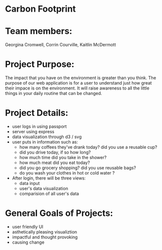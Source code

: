 Carbon Footprint 
=== 

# Team members:
Georgina Cromwell, Corrin Courville, Kaitlin McDermott 

# Project Purpose:
The impact that you have on the environment is greater than you think. The purpose of our web application is for a user to understand just how great their impace is on the environment. It will raise awareness to all the little things in your daily routine that can be changed. 

# Project Details: 
- user logs in using passport
- server using express 
- data visualization through d3 / svg 
- user puts in information such as: 
  - how many coffees they've drank today? did you use a reusable cup? 
  - did you drive today, if so how long?
  - how much time did you take in the shower?
  - how much meat did you eat today? 
  - did you go grocery shopping? did you use reusable bags?
  - do you wash your clothes in hot or cold water ? 
- After login, there will be three views: 
  - data input 
  - user's data visualization 
  - comparision of all user's data 

# General Goals of Projects: 
- user friendly UI
- asthetically pleasing visualiztion
- impactful and thought provoking 
- causing change 
